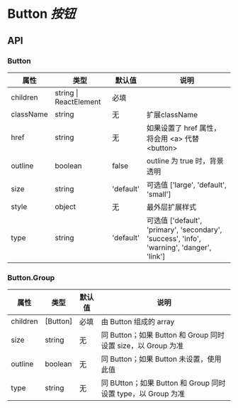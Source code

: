 # Button *按钮*

<example />

## API

### Button

| 属性 | 类型 | 默认值 | 说明 |
| --- | --- | --- | --- |
| children | string \| ReactElement | 必填 |  |
| className | string | 无 | 扩展className |
| href | string | 无 | 如果设置了 href 属性，将会用 &lt;a> 代替 &lt;button> |
| outline | boolean | false | outline 为 true 时，背景透明 |
| size | string | 'default' | 可选值 \['large', 'default', 'small'] |
| style | object | 无 | 最外层扩展样式 |
| type | string | 'default' | 可选值 \['default', 'primary', 'secondary', 'success', 'info', 'warning', 'danger', 'link'] |

### Button.Group

| 属性 | 类型 | 默认值 | 说明 |
| --- | --- | --- | --- |
| children | \[Button] | 必填 | 由 Button 组成的 array |
| size | string | 无 | 同 Button；如果 Button 和 Group 同时设置 size，以 Group 为准 |
| outline | boolean | 无 | 同 Button；如果 Button 未设置，使用此值 |
| type | string | 无 | 同 BUtton；如果 Button 和 Group 同时设置 type，以 Group 为准 |